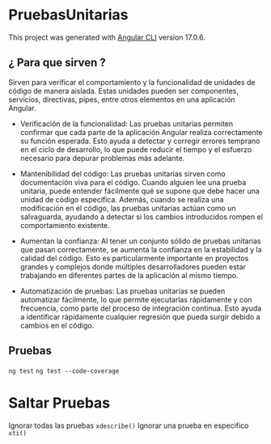 # PruebasUnitarias

This project was generated with [Angular CLI](https://github.com/angular/angular-cli) version 17.0.6.

## ¿ Para que sirven ?
Sirven para verificar el comportamiento y la funcionalidad de unidades de código de manera aislada. Estas unidades pueden ser componentes, servicios, directivas, pipes, entre otros elementos en una aplicación Angular.

* Verificación de la funcionalidad: Las pruebas unitarias permiten confirmar que cada parte de la aplicación Angular realiza correctamente su función esperada. Esto ayuda a detectar y corregir errores temprano en el ciclo de desarrollo, lo que puede reducir el tiempo y el esfuerzo necesario para depurar problemas más adelante.

* Mantenibilidad del código: Las pruebas unitarias sirven como documentación viva para el código. Cuando alguien lee una prueba unitaria, puede entender fácilmente qué se supone que debe hacer una unidad de código específica. Además, cuando se realiza una modificación en el código, las pruebas unitarias actúan como un salvaguarda, ayudando a detectar si los cambios introducidos rompen el comportamiento existente.

* Aumentan la confianza: Al tener un conjunto sólido de pruebas unitarias que pasan correctamente, se aumenta la confianza en la estabilidad y la calidad del código. Esto es particularmente importante en proyectos grandes y complejos donde múltiples desarrolladores pueden estar trabajando en diferentes partes de la aplicación al mismo tiempo.

* Automatización de pruebas: Las pruebas unitarias se pueden automatizar fácilmente, lo que permite ejecutarlas rápidamente y con frecuencia, como parte del proceso de integración continua. Esto ayuda a identificar rápidamente cualquier regresión que pueda surgir debido a cambios en el código.


## Pruebas
`ng test`
`ng test --code-coverage`

# Saltar Pruebas
Ignorar todas las pruebas ``xdescribe()``
Ignorar una prueba en especifico ``xti()``
